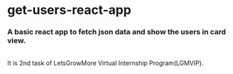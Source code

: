 # get-users-react-app
### A basic react app to fetch json data and show the users in card view. 
<br>
It is 2nd task of LetsGrowMore Virtual Internship Program(LGMVIP).
